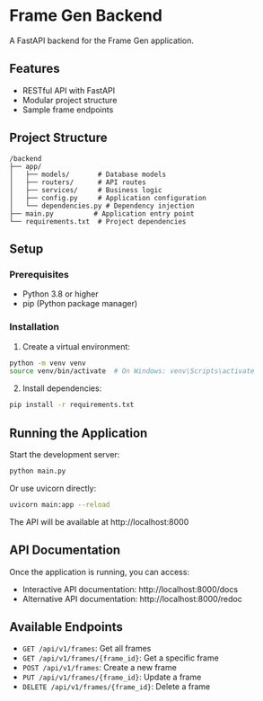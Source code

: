 # Frame Gen Backend

A FastAPI backend for the Frame Gen application.

## Features

- RESTful API with FastAPI
- Modular project structure
- Sample frame endpoints

## Project Structure

```
/backend
├── app/
│   ├── models/       # Database models
│   ├── routers/      # API routes
│   ├── services/     # Business logic
│   ├── config.py     # Application configuration
│   └── dependencies.py # Dependency injection
├── main.py          # Application entry point
└── requirements.txt  # Project dependencies
```

## Setup

### Prerequisites

- Python 3.8 or higher
- pip (Python package manager)

### Installation

1. Create a virtual environment:

```bash
python -m venv venv
source venv/bin/activate  # On Windows: venv\Scripts\activate
```

2. Install dependencies:

```bash
pip install -r requirements.txt
```

## Running the Application

Start the development server:

```bash
python main.py
```

Or use uvicorn directly:

```bash
uvicorn main:app --reload
```

The API will be available at http://localhost:8000

## API Documentation

Once the application is running, you can access:

- Interactive API documentation: http://localhost:8000/docs
- Alternative API documentation: http://localhost:8000/redoc

## Available Endpoints

- `GET /api/v1/frames`: Get all frames
- `GET /api/v1/frames/{frame_id}`: Get a specific frame
- `POST /api/v1/frames`: Create a new frame
- `PUT /api/v1/frames/{frame_id}`: Update a frame
- `DELETE /api/v1/frames/{frame_id}`: Delete a frame